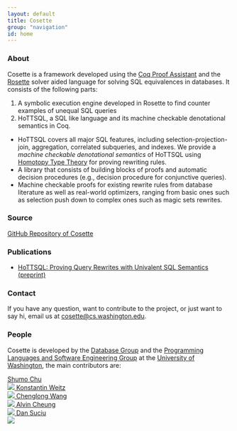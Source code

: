 ```yaml
---
layout: default
title: Cosette
group: "navigation"
id: home
---
```

### About
Cosette is a framework developed using the [Coq Proof Assistant](https://coq.inria.fr/) and the [Rosette](http://emina.github.io/rosette/) solver aided language for solving SQL equivalences in databases. It consists of the following parts:

1. A symbolic execution engine developed in Rosette to find counter examples of unequal SQL queries
2. HoTTSQL, a SQL like language and its machine checkable denotational semantics in Coq. 
  * HoTTSQL covers all major SQL features, including selection-projection-join, aggregation, correlated subqueries, and indexes. We provide a *machine checkable denotational semantics* of HoTTSQL using [Homotopy Type Theory](https://homotopytypetheory.org/) for proving rewriting rules.
  * A library that consists of building blocks of proofs and automatic decision procedures (e.g., decision procedure for conjunctive queries).
  * Machine checkable proofs for existing rewrite rules from database literature as well as real-world optimizers, ranging from basic ones such as selection push down to complex ones such as magic sets rewrites.

### Source

[GitHub Repository of Cosette](https://github.com/uwdb/Cosette)

### Publications
* [HoTTSQL: Proving Query Rewrites with Univalent SQL Semantics (preprint)](http://arxiv.org/abs/1607.04822)

### Contact

If you have any question, want to contribute to the project, or just want to say hi, email us at 
[cosette@cs.washington.edu](mailto:cosette@cs.washington.edu). 
<!-- chushumo at cs dot uw dot edu or weitzkon at cs dot uw dot edu. -->


### People

Cosette is developed by the [Database Group](http://db.cs.washington.edu/) and the [Programming Languages and Software Engineering Group](http://uwplse.org/) at the [University of Washington](http://www.washington.edu/), the main contributors are:

<a class="person" href="http://shumochu.com/">
  <span class="name">Shumo Chu</span><br/>
  <img class="profile" src="http://stechu.github.io/images/my_portrait.jpg"/>
</a>

<a class="person" href="http://konne.me">
  <span class="name">Konstantin Weitz</span><br/>
  <img class="profile" src="http://www.konne.me/assets/profile.png"/>
</a>

<a class="person" href="http://www.stanleywang.org">
  <span class="name">Chenglong Wang</span><br/>
  <img class="profile" src="http://www.stanleywang.org/image/me.jpg"/>
</a>

<a class="person" href="https://homes.cs.washington.edu/~akcheung/">
  <span class="name">Alvin Cheung</span><br/>
  <img class="profile" src="https://homes.cs.washington.edu/~akcheung/self.jpg"/>
</a>

<a class="person" href="https://homes.cs.washington.edu/~suciu/">
  <span class="name">Dan Suciu</span><br/>
  <img class="profile" src="https://homes.cs.washington.edu/~suciu/files/me-7-2006-mexico.jpg"/>
</a>


